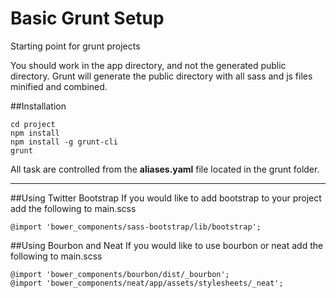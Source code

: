 Basic Grunt Setup
=================

Starting point for grunt projects

You should work in the app directory, and not the generated public directory. Grunt will generate the public directory with all sass and js files minified and combined.

##Installation

```
cd project
npm install
npm install -g grunt-cli
grunt
```

All task are controlled from the **aliases.yaml** file located in the grunt folder.


---

##Using Twitter Bootstrap
If you would like to add bootstrap to your project add the following to main.scss

```csss
@import 'bower_components/sass-bootstrap/lib/bootstrap';
```

##Using Bourbon and Neat
If you would like to use bourbon or neat add the following to main.scss

```csss
@import 'bower_components/bourbon/dist/_bourbon';
@import 'bower_components/neat/app/assets/stylesheets/_neat';

```